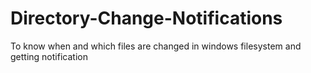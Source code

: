 # Directory-Change-Notifications
To know when and which files are changed in windows filesystem and getting notification
